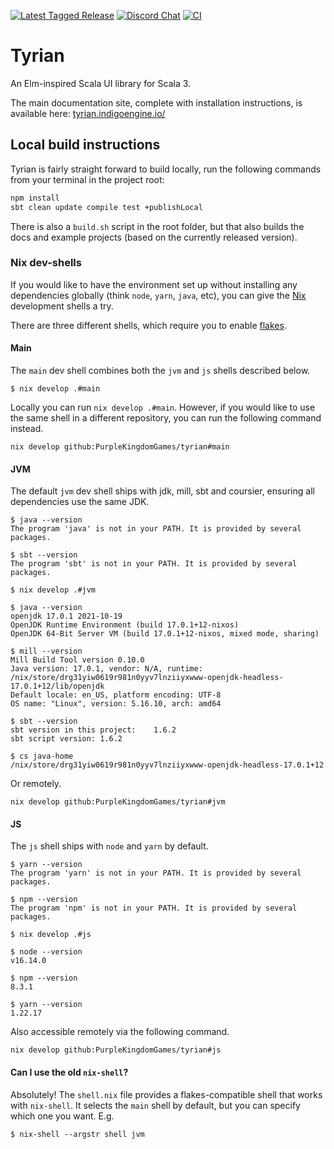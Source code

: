 [![Latest Tagged Release](https://img.shields.io/badge/dynamic/json?color=purple&label=latest%20release&query=%24%5B0%5D.name&url=https%3A%2F%2Fapi.github.com%2Frepos%2FPurpleKingdomGames%2Ftyrian%2Ftags)](https://github.com/PurpleKingdomGames/tyrian/releases)
[![Discord Chat](https://img.shields.io/discord/716435281208672356?color=blue&label=discord)](https://discord.gg/b5CD47g)
[![CI](https://github.com/PurpleKingdomGames/tyrian/actions/workflows/ci.yml/badge.svg)](https://github.com/PurpleKingdomGames/tyrian/actions/workflows/ci.yml)

# Tyrian

An Elm-inspired Scala UI library for Scala 3.

The main documentation site, complete with installation instructions, is available here:
[tyrian.indigoengine.io/](https://tyrian.indigoengine.io/)

## Local build instructions

Tyrian is fairly straight forward to build locally, run the following commands from your terminal in the project root:

```sh
npm install
sbt clean update compile test +publishLocal
```

There is also a `build.sh` script in the root folder, but that also builds the docs and example projects (based on the currently released version).

### Nix dev-shells

If you would like to have the environment set up without installing any dependencies globally (think `node`, `yarn`, `java`, etc), you can give the [Nix](https://nixos.org/) development shells a try.

There are three different shells, which require you to enable [flakes](https://nixos.wiki/wiki/Flakes#Installing_flakes).

#### Main

The `main` dev shell combines both the `jvm` and `js` shells described below.

```console
$ nix develop .#main
```

Locally you can run `nix develop .#main`. However, if you would like to use the same shell in a different repository, you can run the following command instead.

```console
nix develop github:PurpleKingdomGames/tyrian#main
```

#### JVM

The default `jvm` dev shell ships with jdk, mill, sbt and coursier, ensuring all dependencies use the same JDK.

```console
$ java --version
The program 'java' is not in your PATH. It is provided by several packages.

$ sbt --version
The program 'sbt' is not in your PATH. It is provided by several packages.

$ nix develop .#jvm

$ java --version
openjdk 17.0.1 2021-10-19
OpenJDK Runtime Environment (build 17.0.1+12-nixos)
OpenJDK 64-Bit Server VM (build 17.0.1+12-nixos, mixed mode, sharing)

$ mill --version
Mill Build Tool version 0.10.0
Java version: 17.0.1, vendor: N/A, runtime: /nix/store/drg31yiw0619r981n0yyv7lnziiyxwww-openjdk-headless-17.0.1+12/lib/openjdk
Default locale: en_US, platform encoding: UTF-8
OS name: "Linux", version: 5.16.10, arch: amd64

$ sbt --version
sbt version in this project: 	1.6.2
sbt script version: 1.6.2

$ cs java-home
/nix/store/drg31yiw0619r981n0yyv7lnziiyxwww-openjdk-headless-17.0.1+12
```

Or remotely.

```console
nix develop github:PurpleKingdomGames/tyrian#jvm
```

#### JS

The `js` shell ships with `node` and `yarn` by default.

```console
$ yarn --version
The program 'yarn' is not in your PATH. It is provided by several packages.

$ npm --version
The program 'npm' is not in your PATH. It is provided by several packages.

$ nix develop .#js

$ node --version
v16.14.0

$ npm --version
8.3.1

$ yarn --version
1.22.17
```

Also accessible remotely via the following command.

```console
nix develop github:PurpleKingdomGames/tyrian#js
```

#### Can I use the old `nix-shell`?

Absolutely! The `shell.nix` file provides a flakes-compatible shell that works with `nix-shell`. It selects the `main` shell by default, but you can specify which one you want. E.g.

```console
$ nix-shell --argstr shell jvm
```
